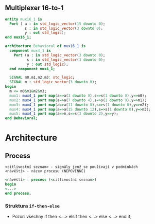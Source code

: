 ## Multiplexer 16-to-1
```vhdl
entity mux16_1 is
  Port ( a : in std_logic_vector(15 downto 0);
         s : in std_logic_vector(3 downto 0);
         y : out std_logic);
end mux16_1;

architecture Behavioral of mux16_1 is
  component mux4_1 is
    Port (a : in std_logic_vector(3 downto 0);
          s : in std_logic_vector(1 downto 0);
          y : out std_logic);
  end component mux4_1;

  SIGNAL m0,m1,m2,m3: std_logic;
  SIGNAL m : std_logic_vector(3 downto 0);
begin
  m <= m0&m1&m2&m3;
  mux1: mux4_1 port map(a=>a(3 downto 0),s=>s(1 downto 0),y=>m0);
  mux2: mux4_1 port map(a=>a(7 downto 4),s=>s(1 downto 0),y=>m1);
  mux3: mux4_1 port map(a=>a(11 downto 8),s=>s(1 downto 0),y=>m2);
  mux4: mux4_1 port map(a=>a(15 downto 12),s=>s(1 downto 0),y=>m3);
  mux5: mux4_1 port map(a=>m,s=>s(3 downto 2),y=>y);
end Behavioral;
```
# Architecture
## Process
`<citlivostní seznam> - signály jenž se používají v podmínkách`
`<návěští> - název procesu (NEPOVINNÉ)`

```vhdl
<návěští> : process (<citlivostní seznam>)
begin
<...>
end process;
```

### Struktura `if-then-else`
- Pozor: všechny 
if <condition> then
  <...>
elsif <condition> then
  <...>
else
  <...>
end if;
